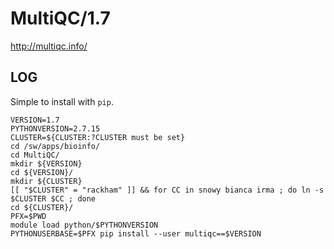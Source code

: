 MultiQC/1.7
===========

<http://multiqc.info/>

LOG
---

Simple to install with `pip`.

    VERSION=1.7
    PYTHONVERSION=2.7.15
    CLUSTER=${CLUSTER:?CLUSTER must be set}
    cd /sw/apps/bioinfo/
    cd MultiQC/
    mkdir ${VERSION}
    cd ${VERSION}/
    mkdir ${CLUSTER}
    [[ "$CLUSTER" = "rackham" ]] && for CC in snowy bianca irma ; do ln -s $CLUSTER $CC ; done
    cd ${CLUSTER}/
    PFX=$PWD
    module load python/$PYTHONVERSION
    PYTHONUSERBASE=$PFX pip install --user multiqc==$VERSION

